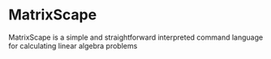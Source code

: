 # MatrixScape
MatrixScape is a simple and straightforward interpreted command language for calculating linear algebra problems

